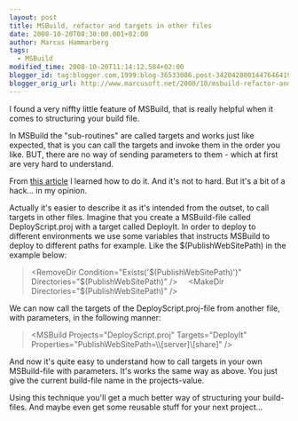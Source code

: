 ```yaml
---
layout: post
title: MSBuild, refactor and targets in other files
date: 2008-10-20T08:30:00.001+02:00
author: Marcus Hammarberg
tags:
  - MSBuild
modified_time: 2008-10-20T11:14:12.584+02:00
blogger_id: tag:blogger.com,1999:blog-36533086.post-3420428001447646419
blogger_orig_url: http://www.marcusoft.net/2008/10/msbuild-refactor-and-targets-in-other.html
---
```



I found a very niffty little feature of MSBuild, that is really helpful
when it comes to structuring your build file.

In MSBuild the "sub-routines" are called targets and works just like
expected, that is you can call the targets and invoke them in the order
you like. BUT, there are no way of sending parameters to them - which at
first are very hard to understand.

From
<a href="http://dotnet.sys-con.com/node/253420" target="_blank">this
article</a> I learned how to do it. And it's not to hard. But it's a bit
of a hack... in my opinion.

Actually it's easier to describe it as it's intended from the outset, to
call targets in other files. Imagine that you create a MSBuild-file
called DeployScript.proj with a target called DeployIt. In order to
deploy to different environments we use some variables that instructs
MSBuild to deploy to different paths for example. Like the
$(PublishWebSitePath) in the example below:

> \<RemoveDir Condition="Exists('$(PublishWebSitePath)')"
> Directories="$(PublishWebSitePath)" /\>
>     \<MakeDir Directories="$(PublishWebSitePath)" /\>

We can now call the targets of the DeployScript.proj-file from another
file, with parameters, in the following manner:

> \<MSBuild Projects="DeployScript.proj" Targets="DeployIt"
> Properties="PublishWebSitePath=\\\\\[server\]\\\[share\]" /\>

And now it's quite easy to understand how to call targets in your own
MSBuild-file with parameters. It's works the same way as above. You just
give the current build-file name in the projects-value.

Using this technique you'll get a much better way of structuring your
build-files. And maybe even get some reusable stuff for your next
project...
